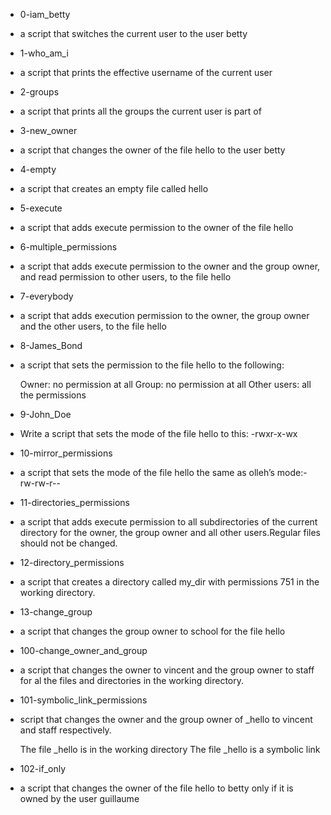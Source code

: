 * 0-iam_betty
- a script that switches the current user to the user betty

* 1-who_am_i
- a script that prints the effective username of the current user

* 2-groups
- a script that prints all the groups the current user is part of

* 3-new_owner
-  a script that changes the owner of the file hello to the user betty

* 4-empty
-  a script that creates an empty file called hello

* 5-execute
- a script that adds execute permission to the owner of the file hello

* 6-multiple_permissions
- a script that adds execute permission to the owner and the group owner, and read permission to other users, to the file hello

* 7-everybody
- a script that adds execution permission to the owner, the group owner and the other users, to the file hello

* 8-James_Bond
- a script that sets the permission to the file hello to the following:

    Owner: no permission at all
    Group: no permission at all
    Other users: all the permissions

* 9-John_Doe
- Write a script that sets the mode of the file hello to this: -rwxr-x-wx

* 10-mirror_permissions
- a script that sets the mode of the file hello the same as olleh’s mode:-rw-rw-r-- 

* 11-directories_permissions
- a script that adds execute permission to all subdirectories of the current directory for the owner, the group owner and all other users.Regular files should not be changed.

* 12-directory_permissions
- a script that creates a directory called my_dir with permissions 751 in the working directory.

* 13-change_group
- a script that changes the group owner to school for the file hello

* 100-change_owner_and_group
- a script that changes the owner to vincent and the group owner to staff for al the files and directories in the working directory.

* 101-symbolic_link_permissions
-  script that changes the owner and the group owner of _hello to vincent and staff respectively.

    The file _hello is in the working directory
    The file _hello is a symbolic link
* 102-if_only
- a script that changes the owner of the file hello to betty only if it is owned by the user guillaume
